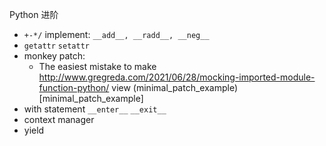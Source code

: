 Python 进阶

- `+-*/` implement: `__add__, __radd__, __neg__`
- `getattr`  `setattr`
- monkey patch:
  - The easiest mistake to make http://www.gregreda.com/2021/06/28/mocking-imported-module-function-python/ 
  view (minimal_patch_example)[minimal_patch_example]
- with statement `__enter__` `__exit__`
- context manager
- yield